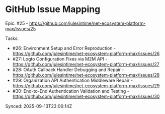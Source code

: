 # GitHub Issue Mapping

Epic: #25 - https://github.com/julesintime/net-ecosystem-platform-max/issues/25

Tasks:
- #26: Environment Setup and Error Reproduction - https://github.com/julesintime/net-ecosystem-platform-max/issues/26
- #27: Logto Configuration Fixes via M2M API - https://github.com/julesintime/net-ecosystem-platform-max/issues/27
- #28: OAuth Callback Handler Debugging and Repair - https://github.com/julesintime/net-ecosystem-platform-max/issues/28
- #29: Organization API Authentication Middleware Repair - https://github.com/julesintime/net-ecosystem-platform-max/issues/29
- #30: End-to-End Authentication Validation and Testing - https://github.com/julesintime/net-ecosystem-platform-max/issues/30

Synced: 2025-09-13T23:06:14Z
